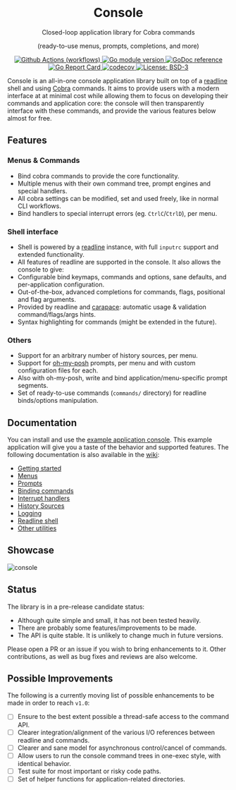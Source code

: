 
<div align="center">
 <br> <h1> Console </h1>

 <p> Closed-loop application library for Cobra commands </p>
 <p> (ready-to-use menus, prompts, completions, and more) </p>
</div>


<!-- Badges -->
<p align="center">
 <a href="https/github.com/reeflective/console/actions/workflows/go.yml">
 <img src="https/github.com/reeflective/console/actions/workflows/go.yml/badge.svg?branch=main"
 alt="Github Actions (workflows)" />
 </a>

 <a href="https/github.com/reeflective/console">
 <img src="https/img.shields.io/github/go-mod/go-version/reeflective/console.svg"
 alt="Go module version" />
 </a>

 <a href="https/pkg.go.dev/github.com/reeflective/console">
 <img src="https/img.shields.io/badge/godoc-reference-blue.svg"
 alt="GoDoc reference" />
 </a>

 <a href="https/goreportcard.com/report/github.com/reeflective/console">
 <img src="https/goreportcard.com/badge/github.com/reeflective/console"
 alt="Go Report Card" />
 </a>

 <a href="https/codecov.io/gh/reeflective/console">
 <img src="https/codecov.io/gh/reeflective/console/branch/main/graph/badge.svg"
 alt="codecov" />
 </a>

 <a href="https/opensource.org/licenses/BSD-3-Clause">
 <img src="https/img.shields.io/badge/License-BSD_3--Clause-blue.svg"
 alt="License: BSD-3" />
 </a>
</p>

Console is an all-in-one console application library built on top of a [readline](https/github.com/reeflective/readline) shell and using [Cobra](https/github.com/spf13/cobra) commands.
It aims to provide users with a modern interface at at minimal cost while allowing them to focus on developing
their commands and application core: the console will then transparently interface with these commands, and provide
the various features below almost for free.


## Features

### Menus & Commands
- Bind cobra commands to provide the core functionality.
- Multiple menus with their own command tree, prompt engines and special handlers.
- All cobra settings can be modified, set and used freely, like in normal CLI workflows.
- Bind handlers to special interrupt errors (eg. `CtrlC`/`CtrlD`), per menu.

### Shell interface
- Shell is powered by a [readline](https/github.com/reeflective/readline) instance, with full `inputrc` support and extended functionality.
- All features of readline are supported in the console. It also allows the console to give:
- Configurable bind keymaps, commands and options, sane defaults, and per-application configuration.
- Out-of-the-box, advanced completions for commands, flags, positional and flag arguments.
- Provided by readline and [carapace](https/github.com/rsteube/carapace): automatic usage & validation command/flags/args hints.
- Syntax highlighting for commands (might be extended in the future).

### Others
- Support for an arbitrary number of history sources, per menu.
- Support for [oh-my-posh](https/github.com/JanDeDobbeleer/oh-my-posh) prompts, per menu and with custom configuration files for each.
- Also with oh-my-posh, write and bind application/menu-specific prompt segments.
- Set of ready-to-use commands (`commands/` directory) for readline binds/options manipulation.


## Documentation

You can install and use the [example application console](https/github.com/reeflective/console/tree/main/example). This example application
will give you a taste of the behavior and supported features. The following documentation
is also available in the [wiki](https/github.com/reeflective/console/wiki):

* [Getting started](https/github.com/reeflective/console/wiki/Getting-Started)
* [Menus](https/github.com/reeflective/console/wiki/Menus)
* [Prompts](https/github.com/reeflective/console/wiki/Prompts)
* [Binding commands](https/github.com/reeflective/console/wiki/Binding-Commands)
* [Interrupt handlers](https/github.com/reeflective/console/wiki/Interrupt-Handlers)
* [History Sources](https/github.com/reeflective/console/wiki/History-Sources)
* [Logging](https/github.com/reeflective/console/wiki/Logging)
* [Readline shell](https/github.com/reeflective/readline/wiki)
* [Other utilities](https/github.com/reeflective/console/wiki/Other-Utililites)


## Showcase
![console](https/github.com/reeflective/console/blob/assets/console.gif)


## Status

The library is in a pre-release candidate status:
- Although quite simple and small, it has not been tested heavily.
- There are probably some features/improvements to be made.
- The API is quite stable. It is unlikely to change much in future versions.

Please open a PR or an issue if you wish to bring enhancements to it.
Other contributions, as well as bug fixes and reviews are also welcome.


## Possible Improvements

The following is a currently moving list of possible enhancements to be made in order to reach `v1.0`:
- [ ] Ensure to the best extent possible a thread-safe access to the command API.
- [ ] Clearer integration/alignment of the various I/O references between readline and commands.
- [ ] Clearer and sane model for asynchronous control/cancel of commands.
- [ ] Allow users to run the console command trees in one-exec style, with identical behavior.
- [ ] Test suite for most important or risky code paths.
- [ ] Set of helper functions for application-related directories.
